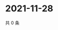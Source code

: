 # 2021-11-28

共 0 条

<!-- BEGIN WEIBO -->
<!-- 最后更新时间 Sun Nov 28 2021 14:10:28 GMT+0800 (China Standard Time) -->

<!-- END WEIBO -->
